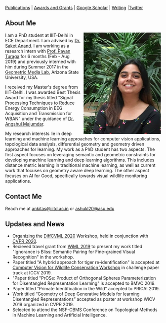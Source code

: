 [Publications](publications.md)  |  [Awards and Grants](fellowship_and_grants.md)  | [Google Scholar](https://scholar.google.co.in/citations?user=c-S0ouYAAAAJ&hl=en) | [Writing](writing.md) |[Twitter](https://twitter.com/ankita1shukla)

## About Me
<img src = "Ankita_Shukla_Photo.jpg" align = "right" width= "250" style = "margin-left:5px">

I am a PhD student at IIIT-Delhi in ECE Department. I am advised by [Dr. Saket Anand](https://www.iiitd.edu.in/~anands/). I am working as a research intern with [Prof. Pavan Turaga](https://pavanturaga.com/) for 6 months (Feb - Aug 2019) and previously interned with him during Summer 2017 in the [Geometric Media Lab](https://pavanturaga.com/geometric-media-lab/), Arizona State University, USA.

I received my Master's degree from IIIT-Delhi. I was awarded Best Thesis Award for my thesis titled "Signal Processing Techniques to Reduce Energy Consumption in EEG Acquisition and Transmission for WBAN" under the guidance of [Dr. Angshul Majumdar](https://www.iiitd.edu.in/~angshul/index.htm).

My research interests lie in deep learning and machine learning approaches for computer vision applications, topological data analysis, differential geometry and geometry driven approaches for learning. My work as a PhD student has two aspects. The first aspect focuses on leveraging semantic and geometric constraints for developing machine learning and deep learning algorithms. This includes distance metric learning in traditional machine learning, as well as current work that focuses on geometry aware deep learning. The other aspect focuses on AI for Good, specifically towards visual wildlife monitoring applications.
<!---My work as a PhD students spans --->


## Contact Me 
Reach me at [ankitas@iiitd.ac.in](ankitas@iiitd.ac.in) or [ashukl20@asu.edu](ashukl20@asu.edu)

## Updates and News

- Organizing the [DiffCVML 2020](http://diffcvml.org/2020/) Workshop, held in conjunction with [CVPR 2020](http://cvpr2020.thecvf.com/).  
- Recieved travel grant from [WiML 2019](https://wimlworkshop.org/2019/) to present my work titled "Ignorance is Bliss: Semantic Pairing for Fine-grained Visual Recognition" in the workshop. 
- Paper titled "A hybrid approach for tiger re-identification" is accepted at [Computer Vision for Wildlife Conservation Workshop](https://cvwc2019.github.io/) in challenge paper track at ICCV 2019.  
- "Paper titled "PrOSe: Product of Orthogonal Spheres Parameterization for Disentangled Representation Learning" is accepted to BMVC 2019.
- Paper titled ”Primate Identification in the Wild” accepted to PRICAI 2019.
- Work titled “Geometry of Deep Generative Models for learning Disentangled Representations” accepted as poster at  workshop WiCV 2019 organized in CVPR 2019.
- Selected to attend the NSF-CBMS Conference on Topological Methods in Machine Learning and Artificial Intelligence.



<!---

```markdown
Syntax highlghted c ode block

# About Me
## Header 2
### Header 3

- Bulleted
- List

1. Numbered
2. List

**Bold** and _Italic_ and `Code` text

[Link](url) and ![Image](src)
```

For more details see [GitHub Flavored Markdown](https://guides.github.com/features/mastering-markdown/).

### Jekyll Themes

Your Pages site will use the layout and styles from the Jekyll theme you have selected in your [repository settings](https://github.com/ankita-shukla/ankita-shukla.github.io/settings). The name of this theme is saved in the Jekyll `_config.yml` configuration file.

### Support or Contact

Having trouble with Pages? Check out our [documentation](https://help.github.com/categories/github-pages-basics/) or [contact support](https://github.com/contact) and we’ll help you sort it out.--->
